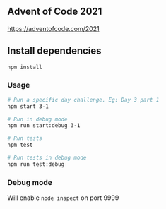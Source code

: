 ## Advent of Code 2021

https://adventofcode.com/2021

## Install dependencies

```bash
npm install
```

### Usage

```bash
# Run a specific day challenge. Eg: Day 3 part 1
npm start 3-1

# Run in debug mode
npm run start:debug 3-1

# Run tests
npm test

# Run tests in debug mode
npm run test:debug
```

### Debug mode

Will enable `node inspect` on port 9999
